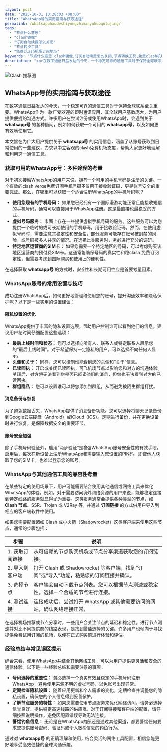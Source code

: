 ```yaml
---
layout: post
date: "2025-10-31 10:28:03 +08:00"
title: "WhatsApp号的实用指南与获取途径"
permalink: /whatsapphaodeshiyongzhinanyuhuoqutujing/
tags:
  - "节点什么意思"
  - "clash镜像"
  - "订阅自动续费怎么关闭"
  - "节点转换工具"
  - "免费clash机场订阅地址"
keywords: "节点什么意思,clash镜像,订阅自动续费怎么关闭,节点转换工具,免费clash机场订阅地址"
description: "<p>在数字通信日益发达的今天，一个稳定可靠的通信工具对于保持全球联系至关重要。WhatsApp作为一款广受欢迎的即时通讯应用，其全球用户基数庞大，为用户提供便捷的沟通方式。许多用户在尝试注册或使用WhatsApp时，会遇到关于 <strong>whatsapp号</strong> 的各种疑问，例如如何获取一个可用的 <strong>whatsapp号</strong>，以及如何更有效地使用它。</p>"
---
```


![Clash 推荐图](https://clashjd.github.io/assets/img/稳定订阅机场推荐.png)

## WhatsApp号的实用指南与获取途径

<p>在数字通信日益发达的今天，一个稳定可靠的通信工具对于保持全球联系至关重要。WhatsApp作为一款广受欢迎的即时通讯应用，其全球用户基数庞大，为用户提供便捷的沟通方式。许多用户在尝试注册或使用WhatsApp时，会遇到关于 <strong>whatsapp号</strong> 的各种疑问，例如如何获取一个可用的 <strong>whatsapp号</strong>，以及如何更有效地使用它。</p>
<p>本文旨在为广大用户提供关于 <strong>whatsapp号</strong> 的实用信息，涵盖了从账号获取到日常使用的一些建议，力求以中立客观的clash免费机场态度，帮助大家更好地理解和利用这一通信工具。</p>
<h3>获取可用的WhatsApp号：多种途径的考量</h3>
<p>对于初次接触WhatsApp的用户来说，拥有一个可用的手机号码是注册的关键。一个有效的clash verge免费订阅手机号码不仅用于接收验证码，更是账号安全的重要凭证。那么，在哪里可以获取一个适合注册WhatsApp的手机号码呢？</p>
<ul>
<li><strong>使用您现有的手机号码：</strong> 如果您已经拥有一个国际漫游功能正常且能接收短信的手机号码，通常可以直接用于WhatsApp注册。这是最直接也最稳妥的方式。</li>
<li><strong>虚拟号码服务：</strong> 市面上存在一些提供虚拟手机号码的服务。这些服务可以为您提供一个临时的或可长期使用的手机号码，用于接收验证码。然而，在使用虚拟号码时，需要注意其稳定性和安全性，部分服务可能存在账号被封禁的风险，或号码被多人共享的情况。在选择此类服务时，务必进行充分的调研。</li>
<li><strong>特定地区运营商的SIM卡：</strong> 如果您需要一个特定地区的号码，可以考虑购买该地区运营商的预付费SIM卡。这通常能确保号码的真实性和稳clash 免费订阅定性，但需要考虑到国际购买和使用上的便利性。</li>
</ul>
<p>在选择获取 <strong>whatsapp号</strong> 的方式时，安全性和长期可用性应是首要考量因素。</p>
<h3>WhatsApp账号的常用设置与技巧</h3>
<p>成功注册WhatsApp后，如何更好地管理和使用您的账号，提升沟通效率和隐私保护呢？以下是一些实用的设置建议：</p>
<h4>隐私设置的优化</h4>
<p>WhatsApp提供了丰富的隐私设置选项，帮助用户控制谁可以看到他们的信息。建议用户花时间仔细配置这些选项：</p>
<ul>
<li><strong>最后上线时间和状态：</strong> 您可以选择向所有人、联系人或特定联系人展示您的“最后上线时间”。对于希望保持一定隐私的用户，可以选择不向任何人显示。</li>
<li><strong>头像和关于：</strong> 同样，您可以控制谁能看到您的头像和“关于”信息。</li>
<li><strong>已读回执：</strong> 开启或关闭已读回执，可飞机场节点以影响您和对方的沟通体验。关闭后，对方将无法看到您是否已阅读他们的消息，但您也无法看到对方的已读回执。</li>
<li><strong>群组隐私：</strong> 您可以设置谁可以将您添加到群组，从而避免被陌生群组打扰。</li>
</ul>
<h4>消息备份与恢复</h4>
<p>为了避免数据丢失，WhatsApp提供了消息备份功能。您可以选择将聊天记录备份到Google云端硬盘（Android）或iCloud（iOS）。定期进行备份，并在更换设备时进行恢复，是保障数据安全的重要环节。</p>
<h4>账号安全加强</h4>
<p>除了手机号码验证外，启用“两步验证”是增强WhatsApp账号安全性的有效手段。启用后，每次在新设备上注册WhatsApp都需要输入您设置的PIN码，即使他人获取了您的SIM卡，也难以登录您的账号。</p>
<h3>WhatsApp与其他通信工具的兼容性考量</h3>
<p>在某些特定的使用场景下，用户可能需要结合使用其他通信或网络工具来优化WhatsApp的体验。例如，对于需要访问境外网络资源的用户来说，能够稳定连接到特定线路的服务就显得尤为重要。这类服务通常会提供各种类型的节点，如 <strong>Clash 节点</strong>、SSR、Trojan 或 V2Ray 等，并通过 <strong>订阅链接</strong> 的方式供用户导入到相应的客户端软件中使用。</p>
<p>如果您需要配置诸如 Clash 或小火箭（Shadowrocket）这类客户端来使用这些节点，通常的步骤包括：</p>
<table>
<thead>
<tr>
<th>步骤</th>
<th>说明</th>
</tr>
</thead>
<tbody>
<tr>
<td>1. 获取订阅链接</td>
<td>从可信赖的节点购买机场或节点分享渠道获取您的订阅链接。</td>
</tr>
<tr>
<td>2. 导入到客户端</td>
<td>打开 Clash 或 Shadowrocket 等客户端，找到“订阅”或“导入”功能，粘贴您的订阅链接并确认。</td>
</tr>
<tr>
<td>3. 选择节点</td>
<td>客户端会自动下载节点列表。您可以根据节点测速或稳定性，选择一个合适的节点进行连接。</td>
</tr>
<tr>
<td>4. 测试连接</td>
<td>连接成功后，尝试打开 WhatsApp 或其他需要访问的网站，确认网络连接正常。</td>
</tr>
</tbody>
</table>
<p>在选择机场推荐或节点分享时，一些用户会关注节点的延迟和稳定性。进行节点测速并对比不同提供商的线路表现，是找到最佳选择的关键。许多用户也倾向于寻找提供免费试用订阅的机场，以便在正式购买前进行体验和评估。</p>
<h3>经验总结与常见误区提示</h3>
<p>综合来看，使用WhatsApp并结合其他网络工具，可以为用户提供更灵活和安全的通信体验。以下是一些经验总结和需要注意的事项：</p>
<ul>
<li><strong>号码选择的重要性：</strong> 务必选择一个真实有效且稳定的手机号码注册WhatsApp，避免使用来源不明的虚拟号码，以免账号出现异常。</li>
<li><strong>定期检查隐私设置：</strong> 随着应用更新和个人需求的变化，定期检查并调整您的隐私设置，确保您的个人信息得到妥善保护。</li>
<li><strong>了解节点服务的特性：</strong> 如果您需要使用节点服务来优化网络访问，请务必选择信誉良好、提供稳定高速线路的供应商。对于订阅链接和客户端的配置，请仔细按照说明操作，避免因配置错误导致无法连接。</li>
<li><strong>警惕钓鱼信息：</strong> 无论是在WhatsApp内部还是通过其他渠道，都要警惕任何要求您提供账号密码、验证码或个人敏感信息的钓鱼行为。</li>
</ul>
<p>通过对 <strong>whatsapp号</strong> 的正确理解和使用，结合灵活的网络工具配置，相信您能更好地享受高效便捷的全球沟通乐趣。</p>